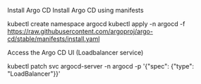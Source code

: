 Install Argo CD
Install Argo CD using manifests

kubectl create namespace argocd
kubectl apply -n argocd -f https://raw.githubusercontent.com/argoproj/argo-cd/stable/manifests/install.yaml

Access the Argo CD UI (Loadbalancer service)

kubectl patch svc argocd-server -n argocd -p '{"spec": {"type": "LoadBalancer"}}'
